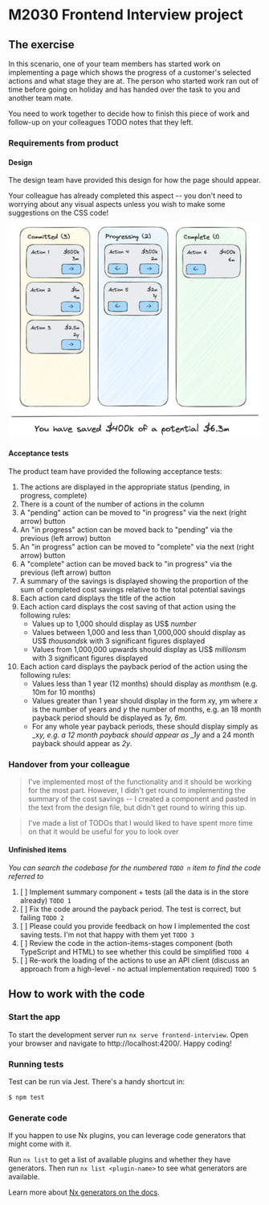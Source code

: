 # M2030 Frontend Interview project

## The exercise

In this scenario, one of your team members has started work on implementing a page which shows the progress of a customer's selected actions and what stage they are at. The person who started work ran out of time before going on holiday and has handed over the task to you and another team mate.

You need to work together to decide how to finish this piece of work and follow-up on your colleagues TODO notes that they left.

### Requirements from product

#### Design

The design team have provided this design for how the page should appear.

Your colleague has already completed this aspect -- you don't need to worrying about any visual aspects unless you wish to make some suggestions on the CSS code!

![Design](design.png)

#### Acceptance tests

The product team have provided the following acceptance tests:

1. The actions are displayed in the appropriate status (pending, in progress, complete)
1. There is a count of the number of actions in the column
1. A "pending" action can be moved to "in progress" via the next (right arrow) button
1. An "in progress" action can be moved back to "pending" via the previous (left arrow) button
1. An "in progress" action can be moved to "complete" via the next (right arrow) button
1. A "complete" action can be moved back to "in progress" via the previous (left arrow) button
1. A summary of the savings is displayed showing the proportion of the sum of completed cost savings relative to the total potential savings
1. Each action card displays the title of the action
1. Each action card displays the cost saving of that action using the following rules:
   - Values up to 1,000 should display as US$ _number_
   - Values between 1,000 and less than 1,000,000 should display as US$ *thousands*k with 3 significant figures displayed
   - Values from 1,000,000 upwards should display as US$ *millions*m with 3 significant figures displayed
1. Each action card displays the payback period of the action using the following rules:
   - Values less than 1 year (12 months) should display as *months*m (e.g. 10m for 10 months)
   - Values greater than 1 year should display in the form *x*y, *y*m where _x_ is the number of years and _y_ the number of months, e.g. an 18 month payback period should be displayed as _1y, 6m_.
   - For any whole year payback periods, these should display simply as \_x*y, e.g. a 12 month payback should appear as \_1y* and a 24 month payback should appear as _2y_.

### Handover from your colleague

> I've implemented most of the functionality and it should be working for the most part. However, I didn't get round to implementing the summary of the cost savings -- I created a component and pasted in the text from the design file, but didn't get round to wiring this up.

> I've made a list of TODOs that I would liked to have spent more time on that it would be useful for you to look over

#### Unfinished items

_You can search the codebase for the numbered `TODO n` item to find the code referred to_

1. [ ] Implement summary component + tests (all the data is in the store already) `TODO 1`
1. [ ] Fix the code around the payback period. The test is correct, but failing `TODO 2`
1. [ ] Please could you provide feedback on how I implemented the cost saving tests. I'm not that happy with them yet `TODO 3`
1. [ ] Review the code in the action-items-stages component (both TypeScript and HTML) to see whether this could be simplified `TODO 4`
1. [ ] Re-work the loading of the actions to use an API client (discuss an approach from a high-level - no actual implementation required) `TODO 5`

## How to work with the code

### Start the app

To start the development server run `nx serve frontend-interview`. Open your browser and navigate to http://localhost:4200/. Happy coding!

### Running tests

Test can be run via Jest. There's a handy shortcut in:

```bash
$ npm test
```

### Generate code

If you happen to use Nx plugins, you can leverage code generators that might come with it.

Run `nx list` to get a list of available plugins and whether they have generators. Then run `nx list <plugin-name>` to see what generators are available.

Learn more about [Nx generators on the docs](https://nx.dev/plugin-features/use-code-generators).
